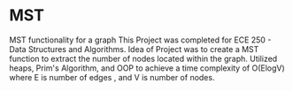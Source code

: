 # MST
MST functionality for a graph
This Project was completed for ECE 250 - Data Structures and Algorithms. 
Idea of Project was to create a MST function to extract the number of nodes located within the graph. Utilized heaps, Prim's Algorithm,
and OOP to achieve a time complexity of O(ElogV) where E is number of edges , and V is number of nodes.
